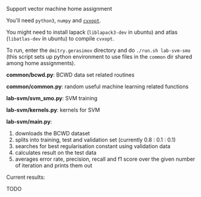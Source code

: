 Support vector machine home assignment

You'll need `python3`, `numpy` and [`cvxopt`](http://cvxopt.org/).

You might need to install lapack (`liblapack3-dev` in ubuntu) and atlas (`libatlas-dev` in ubuntu) to compile `cvxopt`.

To run, enter the `dmitry.gerasimov` directory and do `./run.sh lab-svm-smo` (this script sets up python environment to use
files in the `common` dir shared among home assignments).

**common/bcwd.py**: BCWD data set related routines

**common/common.py**: random useful machine learning related functions

**lab-svm/svm_smo.py**: SVM training

**lab-svm/kernels.py**: kernels for SVM

**lab-svm/main.py**:

1. downloads the BCWD dataset
2. splits into training, test and validation set (currently 0.8 : 0.1 : 0.1)
3. searches for best regularisation constant using validation data
4. calculates result on the test data
5. averages error rate, precision, recall and f1 score over the given number of iteration and prints them out


Current results:

TODO
